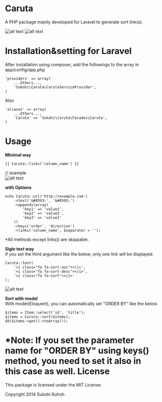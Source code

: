 Caruta
=====

A PHP package mainly developed for Laravel to generate sort link(s).

![alt text](http://i.imgur.com/qT8TjJn.png)
![alt text](http://i.imgur.com/5RerRSA.png)  

Installation&setting for Laravel
====

After installation using composer, add the followings to the array in  app/config/app.php

    'providers' => array(  
        ...Others...,  
        'Sukohi\Caruta\CarutaServiceProvider', 
    )

Also

    'aliases' => array(  
        ...Others...,  
        'Caruta' => 'Sukohi\Caruta\Facades\Caruta',
    )

Usage
====
**Minimal way**  
    
    {{ Caruta::links('column_name') }}
// example  
![alt text](http://i.imgur.com/qT8TjJn.png)  

**with Options**

    echo Caruta::url('http://example.com')  
        ->text('&#8593;', '&#8595;')  
        ->appends(array(
			'key1' => 'value1',  
			'key2' => 'value2',  
			'key3' => 'value3'  
		))
		->keys('order', 'direction')
		->links('column_name', $separator = ''); 

*All methods except links() are skippable.

**Sigle text way**  
If you set the third argument like the below, only one link will be displayed.  

    Caruta::text(
        '<i class="fa fa-sort-asc"></i>',  
        '<i class="fa fa-sort-desc"></i>',  
        '<i class="fa fa-sort"></i>'
    );

![alt text](http://i.imgur.com/5RerRSA.png)  

**Sort with model**  
With model(Eloquent), you can automatically set "ORDER BY" like the below.

	$items = Item::select('id', 'title');
	$items = Caruta::sort($items);
	dd($items->get()->toArray());
*Note: If you set the parameter name for "ORDER BY" using keys() method, you need to set it also in this case as well.
License
====
This package is licensed under the MIT License.

Copyright 2014 Sukohi Kuhoh